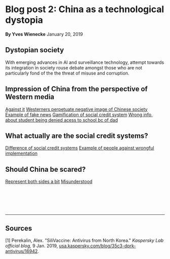 # Blog post 2: China as a technological dystopia

**By Yves Wienecke**
January 20, 2019

## Dystopian society

With emerging advances in AI and surveillance technology, attempt towards its integration in society rouse debate amongst
those who are not particularly fond of the the threat of misuse and corruption.

## Impression of China from the perspective of Western media
[Against it](https://www.nytimes.com/2018/07/08/business/china-surveillance-technology.html)
[Westerners perpetuate negative image of Chinese society](https://qz.com/168705/westerners-are-so-convinced-china-is-a-dystopian-hellscape-theyll-share-anything-that-confirms-it/)
[Example of fake news](https://www.techinasia.com/beijing-residents-watching-fake-sunrises-giant-tvs-pollution)
[Gamification of social credit system](https://www.sciencealert.com/china-s-dystopian-social-credit-system-science-fiction-black-mirror-mass-surveillance-digital-dictatorship)
[Wrong info, about student being denied acess to school bc of dad](https://www.businessinsider.com/china-social-credit-system-punishments-and-rewards-explained-2018-4#3-banning-you-or-your-kids-from-the-best-schools-3)

## What actually are the social credit systems?
[Difference of social credit systems](https://www.whatsonweibo.com/open-sesame-social-credit-in-china-as-gate-to-punitive-measures-and-personal-perks/)
[Example of people against wrongful implementation](https://chinadigitaltimes.net/2018/07/college-rejection-threat-highlights-social-credit-blacklists/)


## Should China be scared?
[Represent both sides a bit](https://www.newstatesman.com/world/asia/2018/04/no-china-isn-t-black-mirror-social-credit-scores-are-more-complex-and-sinister)
[Misunderstood](https://www.washingtonpost.com/news/theworldpost/wp/2018/11/29/social-credit/?utm_term=.fc67b6dc0b0f)

<br /><br /><br /><br />

<hr>

## Sources
[1] Perekalin, Alex. "SiliVaccine: Antivirus from North Korea." *Kaspersky Lab official blog,* 9 Jan. 2019, [usa.kaspersky.com/blog/35c3-dprk-antivirus/16942](usa.kaspersky.com/blog/35c3-dprk-antivirus/16942/). <br />

